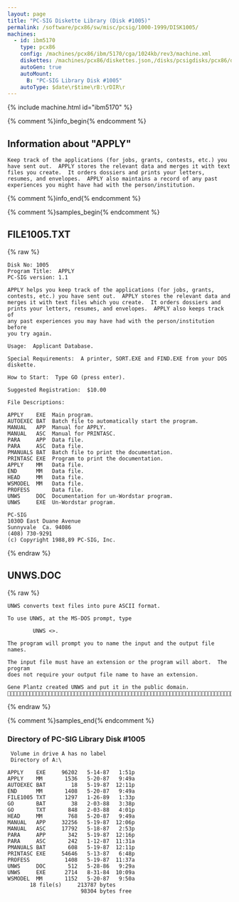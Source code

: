 ```yaml
---
layout: page
title: "PC-SIG Diskette Library (Disk #1005)"
permalink: /software/pcx86/sw/misc/pcsig/1000-1999/DISK1005/
machines:
  - id: ibm5170
    type: pcx86
    config: /machines/pcx86/ibm/5170/cga/1024kb/rev3/machine.xml
    diskettes: /machines/pcx86/diskettes.json,/disks/pcsigdisks/pcx86/diskettes.json
    autoGen: true
    autoMount:
      B: "PC-SIG Library Disk #1005"
    autoType: $date\r$time\rB:\rDIR\r
---
```


{% include machine.html id="ibm5170" %}

{% comment %}info_begin{% endcomment %}

## Information about "APPLY"

    Keep track of the applications (for jobs, grants, contests, etc.) you
    have sent out.  APPLY stores the relevant data and merges it with text
    files you create.  It orders dossiers and prints your letters,
    resumes, and envelopes.  APPLY also maintains a record of any past
    experiences you might have had with the person/institution.
{% comment %}info_end{% endcomment %}

{% comment %}samples_begin{% endcomment %}

## FILE1005.TXT

{% raw %}
```
Disk No: 1005
Program Title:  APPLY
PC-SIG version: 1.1

APPLY helps you keep track of the applications (for jobs, grants,
contests, etc.) you have sent out.  APPLY stores the relevant data and
merges it with text files which you create.  It orders dossiers and
prints your letters, resumes, and envelopes.  APPLY also keeps track of
any past experiences you may have had with the person/institution before
you try again.

Usage:  Applicant Database.

Special Requirements:  A printer, SORT.EXE and FIND.EXE from your DOS
diskette.

How to Start:  Type GO (press enter).

Suggested Registration:  $10.00

File Descriptions:

APPLY    EXE  Main program.
AUTOEXEC BAT  Batch file to automatically start the program.
MANUAL   APP  Manual for APPLY.
MANUAL   ASC  Manual for PRINTASC.
PARA     APP  Data file.
PARA     ASC  Data file.
PMANUALS BAT  Batch file to print the documentation.
PRINTASC EXE  Program to print the documentation.
APPLY    MM   Data file.
END      MM   Data file.
HEAD     MM   Data file.
WSMODEL  MM   Data file.
PROFESS       Data file.
UNWS     DOC  Documentation for un-Wordstar program.
UNWS     EXE  Un-Wordstar program.

PC-SIG
1030D East Duane Avenue
Sunnyvale  Ca. 94086
(408) 730-9291
(c) Copyright 1988,89 PC-SIG, Inc.

```
{% endraw %}

## UNWS.DOC

{% raw %}
```
UNWS converts text files into pure ASCII format.  

To use UNWS, at the MS-DOS prompt, type 

		UNWS <>.  

The program will prompt you to name the input and the output file names.  

The input file must have an extension or the program will abort.  The program 
does not require your output file name to have an extension.

Gene Plantz created UNWS and put it in the public domain.

```
{% endraw %}

{% comment %}samples_end{% endcomment %}

### Directory of PC-SIG Library Disk #1005

     Volume in drive A has no label
     Directory of A:\

    APPLY    EXE     96202   5-14-87   1:51p
    APPLY    MM       1536   5-20-87   9:49a
    AUTOEXEC BAT        18   5-19-87  12:11p
    END      MM       1408   5-20-87   9:49a
    FILE1005 TXT      1297   1-26-89   1:33p
    GO       BAT        38   2-03-88   3:38p
    GO       TXT       848   2-03-88   4:01p
    HEAD     MM        768   5-20-87   9:49a
    MANUAL   APP     32256   5-19-87  12:06p
    MANUAL   ASC     17792   5-18-87   2:53p
    PARA     APP       342   5-19-87  12:16p
    PARA     ASC       242   1-12-87  11:31a
    PMANUALS BAT       608   5-19-87  12:11p
    PRINTASC EXE     54646   5-13-87   6:48p
    PROFESS           1408   5-19-87  11:37a
    UNWS     DOC       512   5-28-86   9:29a
    UNWS     EXE      2714   8-31-84  10:09a
    WSMODEL  MM       1152   5-20-87   9:50a
           18 file(s)     213787 bytes
                           98304 bytes free
